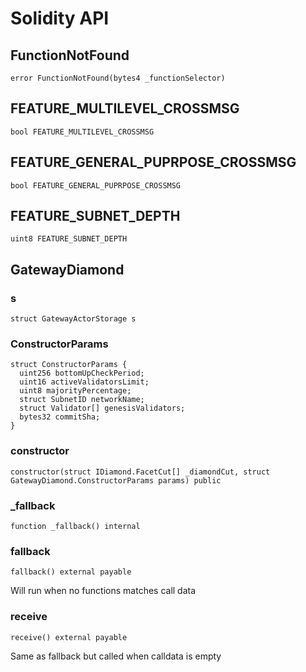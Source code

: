 # Solidity API

## FunctionNotFound

```solidity
error FunctionNotFound(bytes4 _functionSelector)
```

## FEATURE_MULTILEVEL_CROSSMSG

```solidity
bool FEATURE_MULTILEVEL_CROSSMSG
```

## FEATURE_GENERAL_PUPRPOSE_CROSSMSG

```solidity
bool FEATURE_GENERAL_PUPRPOSE_CROSSMSG
```

## FEATURE_SUBNET_DEPTH

```solidity
uint8 FEATURE_SUBNET_DEPTH
```

## GatewayDiamond

### s

```solidity
struct GatewayActorStorage s
```

### ConstructorParams

```solidity
struct ConstructorParams {
  uint256 bottomUpCheckPeriod;
  uint16 activeValidatorsLimit;
  uint8 majorityPercentage;
  struct SubnetID networkName;
  struct Validator[] genesisValidators;
  bytes32 commitSha;
}
```

### constructor

```solidity
constructor(struct IDiamond.FacetCut[] _diamondCut, struct GatewayDiamond.ConstructorParams params) public
```

### _fallback

```solidity
function _fallback() internal
```

### fallback

```solidity
fallback() external payable
```

Will run when no functions matches call data

### receive

```solidity
receive() external payable
```

Same as fallback but called when calldata is empty

